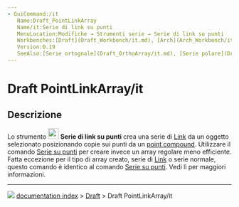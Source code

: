 ```yaml
---
- GuiCommand:/it
   Name:Draft_PointLinkArray
   Name/it:Serie di link su punti
   MenuLocation:Modifiche → Strumenti serie → Serie di link su punti
   Workbenches:[Draft](Draft_Workbench/it.md), [Arch](Arch_Workbench/it.md)
   Version:0.19
   SeeAlso:[Serie ortognale](Draft_OrthoArray/it.md), [Serie polare](Draft_PolarArray/it.md), [Serie circolare](Draft_CircularArray/it.md), [Serie su tracciato](Draft_PathArray/it.md), [Serie di link su punti](Draft_PathLinkArray/it.md),  [Serie su punti](Draft_PointArray/it.md)
---
```


# Draft PointLinkArray/it

## Descrizione

Lo strumento <img alt="" src=images/Draft_PointLinkArray.svg  style="width:24px;"> **Serie di link su punti** crea una serie di [Link](App_Link/it.md) da un oggetto selezionato posizionando copie sui punti da un [point compound](Draft_PointArray#Point_compound.md). Utilizzare il comando [Serie su punti](Draft_PointArray/it.md) per creare invece un array regolare meno efficiente. Fatta eccezione per il tipo di array creato, serie di [Link](App_Link/it.md) o serie normale, questo comando è identico al comando [Serie su punti](Draft_PointArray/it.md). Vedi lì per maggiori informazioni.



---
![](images/Button_right.svg) [documentation index](../README.md) > [Draft](Draft_Workbench.md) > Draft PointLinkArray/it
